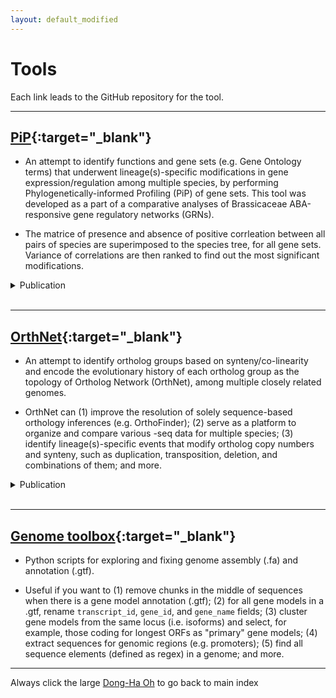 ```yaml
---
layout: default_modified
---
```


# Tools

Each link leads to the GitHub repository for the tool.

___

## [PiP](https://github.com/dinnenylab/BrassicaceaeGRN){:target="_blank"}
- An attempt to identify functions and gene sets (e.g. Gene Ontology terms) that underwent lineage(s)-specific modifications in gene expression/regulation among multiple species, by performing Phylogenetically-informed Profiling (PiP) of gene sets.  This tool was developed as a part of a comparative analyses of Brassicaceae ABA-responsive gene regulatory networks (GRNs).

- The matrice of presence and absence of positive corrleation between all pairs of species are superimposed to the species tree, for all gene sets. Variance of correlations are then ranked to find out the most significant modifications.

<details markdown=1><summary markdown="span"> Publication </summary>
- Y Sun<sup>\*</sup>, <u>D-H Oh</u><sup>\*</sup>, L Duan, P Ramachandran, A Bartlett, K-N Tran, G Wang, M Dassanayake, JR Dinneny (2022), **Divergence in a stress regulatory network underlies differential growth control.** _Nat Plants_ [doi:doi.org/10.1038/s41477-022-01139-5](https://doi.org/10.1038/s41477-022-01139-5){:target="_blank"}
(<sup>\*</sup>equal contribution)
</details><br>

___

## [OrthNet](https://github.com/ohdongha/OrthNet){:target="_blank"}
- An attempt to identify ortholog groups based on synteny/co-linearity and encode the evolutionary history of each ortholog group as the topology of Ortholog Network (OrthNet), among multiple closely related genomes. 

- OrthNet can (1) improve the resolution of solely sequence-based orthology inferences (e.g. OrthoFinder); (2) serve as a platform to organize and compare various -seq data for multiple species; (3) identify lineage(s)-specific events that modify ortholog copy numbers and synteny, such as duplication, transposition, deletion, and combinations of them; and more.

<details markdown=1><summary markdown="span"> Publication </summary>
- <u>D-H Oh</u> and M Dassanayake (2019), **Landscape of gene transposition-duplication within the Brassicaceae family.** _DNA Res_ 26:21-36 [doi:10.1093/dnares/dsy035](https://doi.org/10.1093/dnares/dsy035){:target="_blank"}
</details><br>

___

## [Genome toolbox](https://github.com/ohdongha/Genome-Toolbox){:target="_blank"}
- Python scripts for exploring and fixing genome assembly (.fa) and annotation (.gtf).

- Useful if you want to (1) remove chunks in the middle of sequences when there is a gene model annotation (.gtf); (2) for all gene models in a .gtf, rename `transcript_id`, `gene_id`, and `gene_name` fields; (3) cluster gene models from the same locus (i.e. isoforms) and select, for example, those coding for longest ORFs as "primary" gene models; (4) extract sequences for genomic regions (e.g. promoters); (5) find all sequence elements (defined as regex) in a genome; and more.
  
___
Always click the large [Dong-Ha Oh](index.md) to go back to main index
